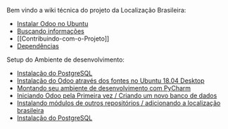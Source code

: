 Bem vindo a wiki técnica do projeto da Localização Brasileira:

* [Instalar Odoo no Ubuntu](https://github.com/OCA/l10n-brazil/wiki/Instala%C3%A7%C3%A3o-Odoo-v8-em-Ubuntu-Server-14.04-LTS)
* [Buscando informações](Buscando-informações)
* [[Contribuindo-com-o-Projeto]]
* [Dependências](https://github.com/OCA/l10n-brazil/wiki/Depend%C3%AAncias-v8-v10)

Setup do Ambiente de desenvolvimento:
* [Instalação do PostgreSQL](instalacao-postgresql)
* [Instalação do Odoo através dos fontes no Ubuntu 18.04 Desktop](instalacao-odoo-ambiente-de-desenvolvimento-fontes-ubuntu-18-04)
* [Montando seu ambiente de desenvolvimento com PyCharm](configurando-ambiente-desenvolvimento-odoo-com-pycharm)
* [Iniciando Odoo pela Primeira vez / Criando um novo banco de dados](iniciando-odoo-pela-primeira-vez-criando-um-novo-banco-de-dados)
* [Instalando módulos de outros repositórios / adicionando a localização brasileira](adicionando-outros-repositorios-localizacao-brasileira)
* [Instalação do PostgreSQL](instalacao-pg-admin-4)
